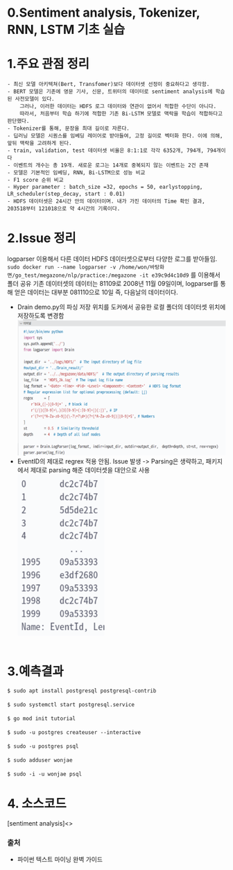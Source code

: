 # 0.Sentiment analysis, Tokenizer, RNN, LSTM 기초 실습

# 1.주요 관점 정리

    - 최신 모델 아키텍쳐(Bert, Transfomer)보다 데이터셋 선정이 중요하다고 생각함.
    - BERT 모델은 기존에 영문 기사, 신문, 트위터의 데이터로 sentiment analysis에 학습된 사전모델이 있다.
        그러나, 이러한 데이터는 HDFS 로그 데이터와 연관이 없어서 적합한 수단이 아니다.
        따라서, 처음부터 학습 하기에 적합한 기존 Bi-LSTM 모델로 맥락을 학습이 적합하다고 판단했다.
    - Tokenizer를 통해, 문장을 최대 길이로 자른다. 
    - 딥러닝 모델은 시퀀스를 임베딩 레이어로 받아들여, 고정 길이로 벡터화 한다. 이에 의해, 앞뒤 맥락을 고려하게 된다. 
    - train, validation, test 데이터셋 비율은 8:1:1로 각각 6352개, 794개, 794개이다
    - 이벤트의 개수는 총 19개. 새로운 로그는 14개로 중복되지 않는 이벤트는 2건 존재
    - 모델은 기본적인 임베딩, RNN, Bi-LSTM으로 성능 비교
    - F1 score 순위 비교
    - Hyper parameter : batch_size =32, epochs = 50, earlystopping, LR_scheduler(step_decay, start : 0.01)
    - HDFS 데이터셋은 24시간 안의 데이터이며. 내가 가진 데이터의 Time 확인 결과, 203518부터 121018으로 약 4시간의 기록이다.

# 2.Issue 정리
logparser 이용해서 다른 데이터 HDFS 데이터셋으로부터 다양한 로그를 받아들임.
`sudo docker run --name logparser -v /home/won/바탕화면/go_test/megazone/nlp/practice:/megazone -it e39c9d4c10d9` 를 이용해서 폴더 공유
기존 데이터셋의 데이터는 81109로 2008년 11월 09일이며, logparser를 통해 얻은 데이터는 대부분 081110으로 10일 즉, 다음날의 데이터이다.

- Drain demo.py의 파싱 저장 위치를 도커에서 공유한 로컬 폴더의 데이터셋 위치에 저장하도록 변경함 
    <img src = "https://github.com/wonjae124/Devops/blob/main/image/%EC%8A%A4%ED%81%AC%EB%A6%B0%EC%83%B7%202023-03-10%2013-33-59.png?raw=true" width = 800>
- EventID의 제대로 regrex 적용 안됨. Issue 발생 -> Parsing은 생략하고, 패키지에서 제대로 parsing 해준 데이터셋을 대안으로 사용
    <img src = "https://github.com/wonjae124/Devops/blob/main/image/%EC%8A%A4%ED%81%AC%EB%A6%B0%EC%83%B7%202023-03-10%2015-49-30.png" width=200>
<br/><br/>

# 3.예측결과


```
$ sudo apt install postgresql postgresql-contrib 

$ sudo systemctl start postgresql.service

$ go mod init tutorial 

$ sudo -u postgres createuser --interactive

$ sudo -u postgres psql 

$ sudo adduser wonjae

$ sudo -i -u wonjae psql

```
# 4. 소스코드
[sentiment analysis]<>

### 출처

- 파이썬 텍스트 마이닝 완벽 가이드

